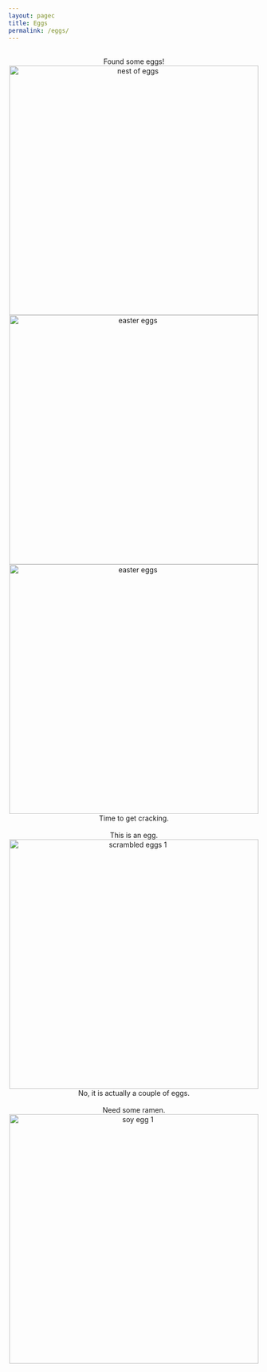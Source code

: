 ```yaml
---
layout: pagec
title: Eggs
permalink: /eggs/
---
```


<br/>
<center>Found some eggs!</center>
<center><img src="{{site.baseurl}}/assets/images/eggs/hidden-eggs-1-c.jpg" alt="nest of eggs" width="500"/></center>
<center><img src="{{site.baseurl}}/assets/images/eggs/easter-eggs-1-c.jpg" alt="easter eggs" width="500"/><img src="{{site.baseurl}}/assets/images/eggs/easter-eggs-2-c.jpg" alt="easter eggs" width="500"/></center>
<center>Time to get cracking.</center>

<br/>
<center>This is an egg.</center>
<center><img src="{{site.baseurl}}/assets/images/eggs/scrambled-eggs-1-c.jpg" alt="scrambled eggs 1" width="500"/></center>
<center>No, it is actually a couple of eggs.</center>

<br/>
<center> Need some ramen.</center>
<center><img src="{{site.baseurl}}/assets/images/eggs/soy-eggs-1-c.jpg" alt="soy egg 1" width="500"/></center>
